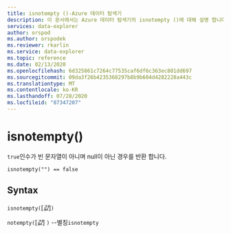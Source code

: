 ```yaml
---
title: isnotempty ()-Azure 데이터 탐색기
description: 이 문서에서는 Azure 데이터 탐색기의 isnotempty ()에 대해 설명 합니다.
services: data-explorer
author: orspod
ms.author: orspodek
ms.reviewer: rkarlin
ms.service: data-explorer
ms.topic: reference
ms.date: 02/13/2020
ms.openlocfilehash: 6d325861c7264c77535caf6df6c363ec801dd697
ms.sourcegitcommit: 09da3f26b4235368297b8b9b604d4282228a443c
ms.translationtype: MT
ms.contentlocale: ko-KR
ms.lasthandoff: 07/28/2020
ms.locfileid: "87347207"
---
```

# <a name="isnotempty"></a>isnotempty()

`true`인수가 빈 문자열이 아니며 null이 아닌 경우를 반환 합니다.

```kusto
isnotempty("") == false
```

## <a name="syntax"></a>Syntax

`isnotempty(`[*값*]`)`

`notempty(`[*값*] `)` --별칭`isnotempty`
